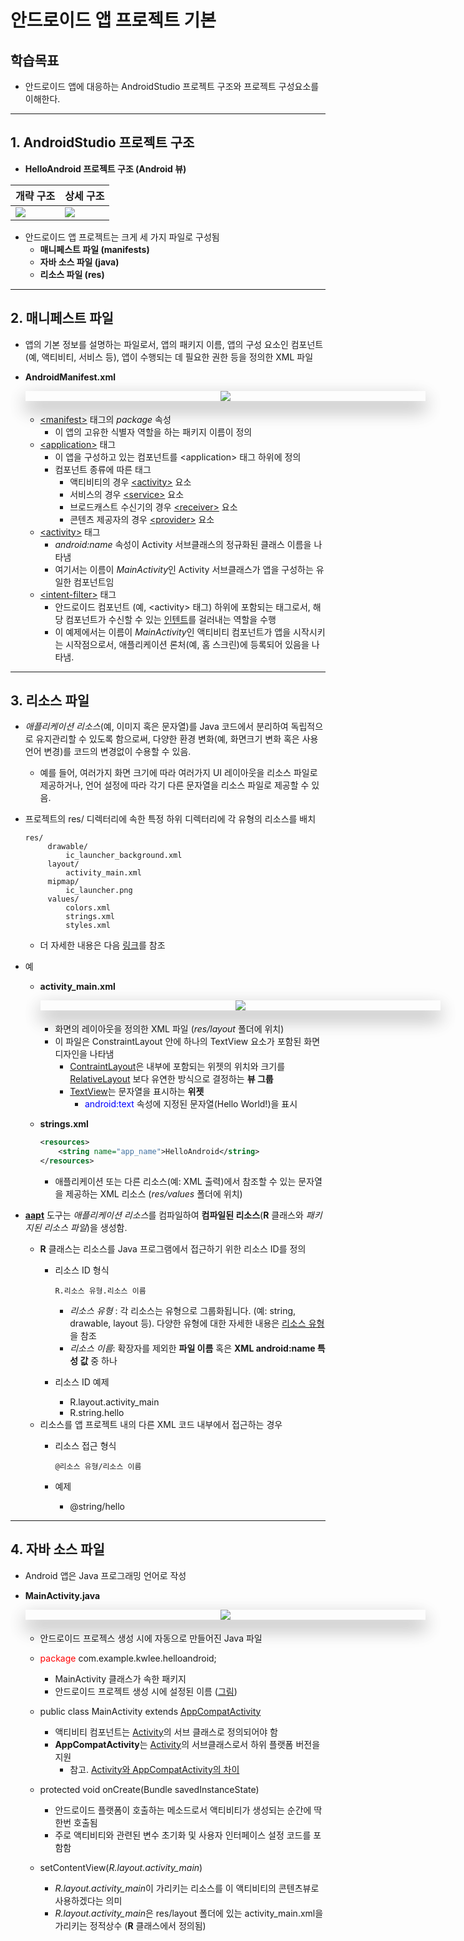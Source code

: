 <style> 
div.polaroid {
  	width: 640px;
  	box-shadow: 0 10px 30px 0 rgba(0, 0, 0, 0.2), 0 16px 30px 0 rgba(0, 0, 0, 0.19);
  	text-align: center;
	margin-bottom: 0.5cm;
}
</style>

# 안드로이드 앱 프로젝트 기본
## 학습목표
- 안드로이드 앱에 대응하는 AndroidStudio 프로젝트 구조와 프로젝트 구성요소를 이해한다.

---
<a name="1"></a>
## 1. AndroidStudio 프로젝트 구조
- **HelloAndroid 프로젝트 구조 (Android 뷰)**

개략 구조  | 상세 구조
------------- | -------------
<img src="figure/android-project-structure1.png"> | <img src="figure/android-project-structure2.png">

- 안드로이드 앱 프로젝트는 크게 세 가지 파일로 구성됨
	- **매니페스트 파일 (manifests)**
	- **자바 소스 파일 (java)**
	- **리소스 파일 (res)** 

---
<a name="2"></a>
## 2. 매니페스트 파일
- 앱의 기본 정보를 설명하는 파일로서, 앱의 패키지  이름, 앱의 구성 요소인 컴포넌트(예, 액티비티, 서비스 등), 앱이 수행되는 데 필요한 권한 등을 정의한 XML 파일
- **AndroidManifest.xml**
	
	<div class="polaroid">
	<img src="figure/android_manifest.png">
	</div>
	
	- [\<manifest\>](https://developer.android.com/guide/topics/manifest/manifest-element?hl=ko) 태그의 *package* 속성
		- 이 앱의 고유한 식별자 역할을 하는 패키지 이름이 정의
	- [\<application\>](https://developer.android.com/guide/topics/manifest/application-element?hl=ko) 태그
		- 이 앱을 구성하고 있는 컴포넌트를 \<application\> 태그 하위에 정의
		- 컴포넌트 종류에 따른 태그
			- 액티비티의 경우 [\<activity\>](https://developer.android.com/guide/topics/manifest/activity-element?hl=ko) 요소 
			- 서비스의 경우 [\<service\>](https://developer.android.com/guide/topics/manifest/service-element?hl=ko) 요소
			- 브로드캐스트 수신기의 경우 [\<receiver\>](https://developer.android.com/guide/topics/manifest/receiver-element?hl=ko) 요소
			- 콘텐츠 제공자의 경우 [\<provider\>](https://developer.android.com/guide/topics/manifest/provider-element?hl=ko) 요소
	- [\<activity\>](https://developer.android.com/guide/topics/manifest/activity-element?hl=ko) 태그
		- *android:name* 속성이 Activity 서브클래스의 정규화된 클래스 이름을 나타냄
		- 여기서는 이름이 *MainActivity*인 Activity 서브클래스가 앱을 구성하는 유일한 컴포넌트임 
	- [\<intent-filter\>](https://developer.android.com/guide/topics/manifest/intent-filter-element?hl=ko) 태그
		- 안드로이드 컴포넌트 (예, \<activity\> 태그) 하위에 포함되는 태그로서, 해당 컴포넌트가 수신할 수 있는 [인텐트](https://developer.android.com/guide/components/intents-filters?hl=ko)를 걸러내는 역할을 수행
		- 이 예제에서는 이름이 *MainActivity*인 액티비티 컴포넌트가 앱을 시작시키는 시작점으로서, 애플리케이션 론처(예, 홈 스크린)에 등록되어 있음을 나타냄.    

---
<a name="3"></a>
## 3. 리소스 파일
- *애플리케이션 리소스*(예, 이미지 혹은 문자열)를 Java 코드에서 분리하여 독립적으로 유지관리할 수 있도록 함으로써, 다양한 환경 변화(예, 화면크기 변화 혹은 사용 언어 변경)를 코드의 변경없이 수용할 수 있음.
	- 예를 들어, 여러가지 화면 크기에 따라 여러가지 UI 레이아웃을 리소스 파일로 제공하거나, 언어 설정에 따라 각기 다른 문자열을 리소스 파일로 제공할 수 있음. 
- 프로젝트의 res/ 디렉터리에 속한 특정 하위 디렉터리에 각 유형의 리소스를 배치

	```
	res/
	     drawable/  
	         ic_launcher_background.xml  
	     layout/  
	         activity_main.xml
	     mipmap/  
	         ic_launcher.png 
	     values/
	         colors.xml  
	         strings.xml  
	         styles.xml
	```
	- 더 자세한 내용은 다음 [링크](https://developer.android.com/guide/topics/resources/providing-resources?hl=ko)를 참조

- 예
	- **activity_main.xml**

		<div class="polaroid">
		<img src="figure/activity_main.png">
		</div>
	
		- 화면의 레이아웃을 정의한 XML 파일 (*res/layout* 폴더에 위치)
		- 이 파일은 ConstraintLayout 안에 하나의 TextView 요소가 포함된 화면 디자인을 나타냄
			- [ContraintLayout](https://developer.android.com/reference/android/support/constraint/ConstraintLayout)은 내부에 포함되는 위젯의 위치와 크기를 [RelativeLayout](https://developer.android.com/reference/android/widget/RelativeLayout) 보다 유연한 방식으로 결정하는 **뷰 그룹**
			- [TextView](https://developer.android.com/reference/android/widget/TextView)는 문자열을 표시하는 **위젯** 
				- <span style="color:blue">android:text</span> 속성에 지정된 문자열(Hello World!)을 표시	 
	- **strings.xml**

		```xml
		<resources>
    		<string name="app_name">HelloAndroid</string>
		</resources>

		```
		- 애플리케이션 또는 다른 리소스(예: XML 출력)에서 참조할 수 있는 문자열을 제공하는 XML 리소스 (*res/values* 폴더에 위치)
	
- [**aapt**](https://developer.android.com/studio/command-line/aapt2) 도구는 *애플리케이션 리소스*를 컴파일하여 **컴파일된 리소스**(**R** 클래스와 *패키지된 리소스 파일*)을 생성함. 
	
	- **R** 클래스는 리소스를 Java 프로그램에서 접근하기 위한 리소스 ID를 정의
		- 리소스 ID 형식

			```
			R.리소스 유형.리소스 이름
			```
			- *리소스 유형* :  각 리소스는 유형으로 그룹화됩니다. (예: string, drawable, layout 등). 다양한 유형에 대한 자세한 내용은 [리소스 유형](https://developer.android.com/guide/topics/resources/available-resources)을 참조
			- *리소스 이름*: 확장자를 제외한 **파일 이름** 혹은 **XML android:name 특성 값** 중 하나
		- 리소스 ID 예제
			- R.layout.activity\_main
			- R.string.hello 
	- 리소스를 앱 프로젝트 내의 다른 XML 코드 내부에서 접근하는 경우
		- 리소스 접근 형식 

			```
			@리소스 유형/리소스 이름
			```
		
		- 예제	
			- @string/hello


---
<a name="4"></a>
## 4. 자바 소스 파일
- Android 앱은 Java 프로그래밍 언어로 작성
- **MainActivity.java**

	<div class="polaroid">
	<img src="figure/main_activity.png">
	</div>
	
	- 안드로이드 프로젝스 생성 시에 자동으로 만들어진 Java 파일

	
	- <span style="color:red;">package</span>  com.example.kwlee.helloandroid;
	
		- MainActivity 클래스가 속한 패키지
		- 안드로이드 프로젝트 생성 시에 설정된 이름 ([그림](https://kwanulee.github.io/Android/intro-android/figure/start-android/as-new-project.JPG))
		
	- public class MainActivity extends [AppCompatActivity](https://developer.android.com/reference/android/support/v7/app/AppCompatActivity)  
		- 액티비티 컴포넌트는 [Activity](https://developer.android.com/reference/android/app/Activity)의 서브 클래스로 정의되어야 함
		-  **AppCompatActivity**는 [Activity](https://developer.android.com/reference/android/app/Activity)의 서브클래스로서 하위 플랫폼 버전을 지원
			- 참고. [Activity와 AppCompatActivity의 차이](https://m.blog.naver.com/PostView.nhn?blogId=prez25&logNo=220984729217&proxyReferer=https%3A%2F%2Fwww.google.com%2F)   

	- protected void onCreate(Bundle savedInstanceState)
		- 안드로이드 플랫폼이 호출하는 메소드로서 액티비티가 생성되는 순간에 딱 한번 호출됨
		- 주로 액티비티와 관련된 변수 초기화 및 사용자 인터페이스 설정 코드를 포함함 
		
	- setContentView(*R.layout.activity_main*)
		- *R.layout.activity_main*이 가리키는 리소스를 이 액티비티의 콘텐츠뷰로 사용하겠다는 의미
		- *R.layout.activity_main*은 res/layout 폴더에 있는 activity\_main.xml을 가리키는 정적상수 (**R** 클래스에서 정의됨)


